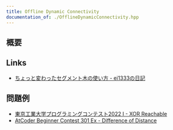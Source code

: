 ```yaml
---
title: Offline Dynamic Connectivity
documentation_of: ./OfflineDynamicConnectivity.hpp
---
```


## 概要

## Links
- [ちょっと変わったセグメント木の使い方 - ei1333の日記](https://ei1333.hateblo.jp/entry/2017/12/14/000000)

## 問題例
- [東京工業大学プログラミングコンテスト2022 I - XOR Reachable](https://atcoder.jp/contests/ttpc2022/tasks/ttpc2022_i)
- [AtCoder Beginner Contest 301 Ex - Difference of Distance](https://atcoder.jp/contests/abc301/tasks/abc301_h)